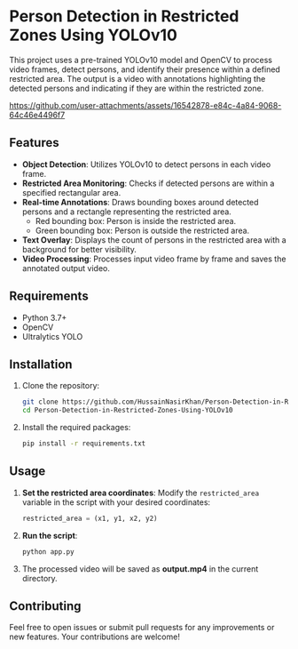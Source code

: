# Person Detection in Restricted Zones Using YOLOv10

This project uses a pre-trained YOLOv10 model and OpenCV to process video frames, detect persons, and identify their presence within a defined restricted area. The output is a video with annotations highlighting the detected persons and indicating if they are within the restricted zone.

https://github.com/user-attachments/assets/16542878-e84c-4a84-9068-64c46e4496f7

## Features

- **Object Detection**: Utilizes YOLOv10 to detect persons in each video frame.
- **Restricted Area Monitoring**: Checks if detected persons are within a specified rectangular area.
- **Real-time Annotations**: Draws bounding boxes around detected persons and a rectangle representing the restricted area.
  - Red bounding box: Person is inside the restricted area.
  - Green bounding box: Person is outside the restricted area.
- **Text Overlay**: Displays the count of persons in the restricted area with a background for better visibility.
- **Video Processing**: Processes input video frame by frame and saves the annotated output video.

## Requirements

- Python 3.7+
- OpenCV
- Ultralytics YOLO

## Installation

1. Clone the repository:
   ```bash
   git clone https://github.com/HussainNasirKhan/Person-Detection-in-Restricted-Zones-Using-YOLOv10.git
   cd Person-Detection-in-Restricted-Zones-Using-YOLOv10

2. Install the required packages:
   ```bash
   pip install -r requirements.txt

## Usage

1. **Set the restricted area coordinates**:
   Modify the `restricted_area` variable in the script with your desired coordinates:
   ```python
   restricted_area = (x1, y1, x2, y2)

2. **Run the script**:
   ```bash
   python app.py

3. The processed video will be saved as **output.mp4** in the current directory.

## Contributing

Feel free to open issues or submit pull requests for any improvements or new features. Your contributions are welcome!
